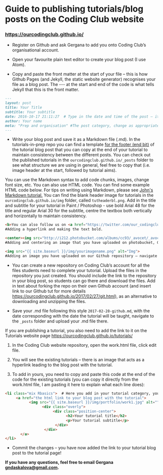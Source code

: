 # Guide to publishing tutorials/blog posts on the Coding Club website
### https://ourcodingclub.github.io/

- Register on Github and ask Gergana to add you onto Coding Club’s organisational account.

- Open your favourite plain text editor to create your blog post (I use Atom).

- Copy and paste the front matter at the start of your file – this is how Github Pages (and Jekyll, the static website generator) recognises your file as a blog post. The --- at the start and end of the code is what tells Jekyll that this is the front matter.

```md
---
layout: post
title: Your Title
subtitle: Your subtitle
date: 2016-10-17 21:11:27  # Type in the date and time of the post – it needs to be in this format.
author: Your name
meta: "Prep and organisation" #The post category, change as appropriate, e.g. “Tutorials” (you need the “”)
---
```

- Write your blog post and save it as a Markdown file (.md). In the tutorials-in-prep repo you can find a template <a href="https://github.com/ourcodingclub/tutorials-in-progress/blob/master/template_tutorial_footer">for the footer (end bit)</a> of the tutorial blog post that you can copy at the end of your tutorial to maintain consistency between the different posts. You can check out the published tutorials in the `ourcodingclub.github.io/_posts` folder to see what structure we are using in general, feel free to copy that (i.e. image header at the start, followed by tutorial aims).

You can use the Markdown syntax to add code chunks, images, change font size, etc. You can also use HTML code. You can find some example HTML code below. For tips on writing using Markdown, please see <a href="https://ourcodingclub.github.io/2016/11/24/rmarkdown-1.html">John's Markdown tutorial.</a> You can find the blank header image for tutorials in the `ourcodingclub.github.io/img` folder, called `tutheaderbl.png`. Add in the title and subtitle for your tutorial in Paint / Photoshop - use bold Arial 48 for the title and regular Arial 30 for the subtitle, centre the textbox both vertically and horizontally to maintain consistency.

```html
<b>You can also follow us on <a href="https://twitter.com/our_codingclub">Twitter</a>!</b>
#Adding a hyperlink and making the text bold.

<center><img src="http://i212.photobucket.com/albums/cc93/_avocet/_avocet115/poster.png" alt="Poster" style="width: 700px;"/></center>
#Adding and centering an image that you have uploaded on photobucket, Google Drive, etc. beforehand, and adjusting how wide the image appears.

<img src="{{ site.baseurl }}/img/yourimagename.png" alt="Img">
#Adding an image you have uploaded on our Github repository – navigate to the folder “img” and upload your file there. It’s easier if your image is already in the size you want it to appear in on the website.
```

- You can create a new repository on Coding Club’s account for all the files students need to complete your tutorial. Upload the files in the repository you just created. You should include the link to the repository in your blog post, so students can go there and download the files. Add in text about forking the repo on their own Github account (and insert link to our Github tut for more details https://ourcodingclub.github.io/2017/02/27/git.html), as an alternative to downloading and unzipping the files.

- Save your .md file following this style `2017-02-28-github.md`, with the date corresponding with the date the tutorial will be taught, navigate to the `_posts` folder and upload your .md file there.

If you are publishing a tutorial, you also need to add the link to it on the Tutorials website page https://ourcodingclub.github.io/tutorials/
1.	In the Coding Club website repository, open the work.html file, click edit file.

2.	You will see the existing tutorials – there is an image that acts as a hyperlink leading to the blog post with the tutorial.

3.	To add in yours, you need to copy and paste this code  at the end of the code for the existing tutorials (you can copy it directly from the work.html file, I am pasting it here to explain what each line does):


```html
<li class="mix Rbasics">  # Here you add in your tutorial category, you can change “Rbasics” (keep the “mix” in) with Github, Dataform (standing for Data formatting), Datavis (standing for Data visualisation), Modelling, Markdown, or Shiny.
     <a href="the html link to your blog post with the tutorial">
           <img src="{{ site.baseurl }}/img/portfolio/work1.jpg" alt="">  # The thumbnail image for your tutorial, you can choose one of the already uploaded ones (navigate to the img/portfolio folder to view them and change the file name according to the one you want), or you can also upload your own in the portfolio folder.
                 <div class="overly">
                      <div class="position-center">
                            <h2>Your tutorial title</h2>
                            <p>Your tutorial subtitle</p>
                       </div>
                  </div>
       </a>
</li>
```

- Commit the changes – you have now added the link to your tutorial blog post to the tutorial page!

__If you have any questions, feel free to email Gergana gndaskalova@gmail.com.__
